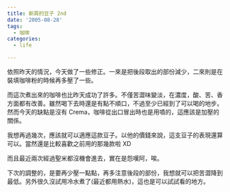 ```yaml
---
title: 新買的豆子 2nd
date: '2005-08-28'
tags:
  - 咖啡
categories:
  - life

---
```

依照昨天的情況，今天做了一些修正。一來是把後段取出的部份減少，二來則是在裝填咖啡粉的時候再多壓了一些。  
  
而這次煮出來的咖啡也比昨天成功了許多。不僅苦澀味變淡，在濃度，酸、苦、香方面都有改善。雖然喝下去時還是有點不順口，不過至少已經到了可以喝的地步。然而今天的缺點是沒有 Crema，咖啡從出口冒出時也是用噴的，這應該是加壓的關係。  
  
我想再過幾次，應該就可以適應這款豆子。以他的價錢來說，這支豆子的表現還算可以。當然還是比較喜歡之前用的那幾款啦 XD  
  
而且最近兩次經過聖米都沒機會進去，實在是怨嘆阿，唉。  
  
下次的調整的，是要再少壓一點點，再多注意後段的部份，我想就可以把苦澀降到最低。另外很久沒試用冷水煮了(最近都用熱水)，這也是可以試試看的地方。